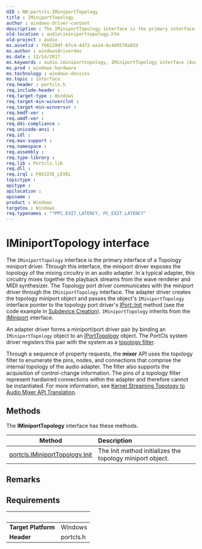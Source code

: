 ```yaml
---
UID : NN:portcls.IMiniportTopology
title : IMiniportTopology
author : windows-driver-content
description : The IMiniportTopology interface is the primary interface of a Topology miniport driver.
old-location : audio\iminiporttopology.htm
old-project : audio
ms.assetid : f66129df-07c4-4472-aa14-6c4d9578a92d
ms.author : windowsdriverdev
ms.date : 12/14/2017
ms.keywords : audio.iminiporttopology, IMiniportTopology interface [Audio Devices], IMiniportTopology interface [Audio Devices], described, IMiniportTopology, portcls/IMiniportTopology, audmp-routines_c2137cf2-ab04-4b0b-aeda-d50fe3225324.xml
ms.prod : windows-hardware
ms.technology : windows-devices
ms.topic : interface
req.header : portcls.h
req.include-header : 
req.target-type : Windows
req.target-min-winverclnt : 
req.target-min-winversvr : 
req.kmdf-ver : 
req.umdf-ver : 
req.ddi-compliance : 
req.unicode-ansi : 
req.idl : 
req.max-support : 
req.namespace : 
req.assembly : 
req.type-library : 
req.lib : Portcls.lib
req.dll : 
req.irql : PASSIVE_LEVEL
topictype : 
apitype : 
apilocation : 
apiname : 
product : Windows
targetos : Windows
req.typenames : "*PPC_EXIT_LATENCY, PC_EXIT_LATENCY"
---
```


# IMiniportTopology interface

The <code>IMiniportTopology</code> interface is the primary interface of a Topology miniport driver. Through this interface, the miniport driver exposes the topology of the mixing circuitry in an audio adapter. In a typical adapter, this circuitry mixes together the playback streams from the wave renderer and MIDI synthesizer. The Topology port driver communicates with the miniport driver through the <code>IMiniportTopology</code> interface. The adapter driver creates the topology miniport object and passes the object's <code>IMiniportTopology</code> interface pointer to the topology port driver's <a href="https://msdn.microsoft.com/library/windows/hardware/ff536943">IPort::Init</a> method (see the code example in <a href="https://msdn.microsoft.com/e4ba1209-adc6-48c3-9633-247e9e3849bc">Subdevice Creation</a>). <code>IMiniportTopology</code> inherits from the <a href="..\portcls\nn-portcls-iminiport.md">IMiniport</a> interface.

An adapter driver forms a miniport/port driver pair by binding an <code>IMiniportTopology</code> object to an <a href="..\portcls\nn-portcls-iporttopology.md">IPortTopology</a> object. The PortCls system driver registers this pair with the system as a <a href="https://msdn.microsoft.com/1b3d35e9-5858-407c-9cd0-06307d82ce58">topology filter</a>.

Through a sequence of property requests, the <b>mixer</b> API uses the topology filter to enumerate the pins, nodes, and connections that comprise the internal topology of the audio adapter. The filter also supports the acquisition of control-change information. The pins of a topology filter represent hardwired connections within the adapter and therefore cannot be instantiated. For more information, see <a href="https://msdn.microsoft.com/ee89dc67-c9f3-41cd-8a09-0c46d636fe64">Kernel Streaming Topology to Audio Mixer API Translation</a>.

## Methods

<p>The <b>IMiniportTopology</b> interface has these methods.</p>

| Method | Description |
| ---- |:---- |
| [portcls.IMiniportTopology.Init](nf-portcls-iminiporttopology-init.md) | The Init method initializes the topology miniport object. |

## Remarks



## Requirements
| &nbsp; | &nbsp; |
| ---- |:---- |
| **Target Platform** | Windows |
| **Header** | portcls.h |